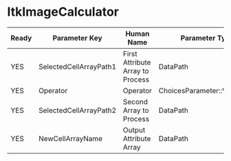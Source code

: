 # ItkImageCalculator

| Ready | Parameter Key | Human Name | Parameter Type | Parameter Class |
|-------|---------------|------------|-----------------|----------------|
| YES | SelectedCellArrayPath1 | First Attribute Array to Process | DataPath | ArraySelectionParameter |
| YES | Operator | Operator | ChoicesParameter::ValueType | ChoicesParameter |
| YES | SelectedCellArrayPath2 | Second Array to Process | DataPath | ArraySelectionParameter |
| YES | NewCellArrayName | Output Attribute Array | DataPath | ArrayCreationParameter |
